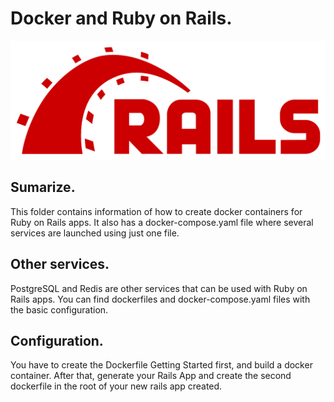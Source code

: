 # Docker and Ruby on Rails.

![](../images/rails.png)

## Sumarize.

This folder contains information of how to create docker containers for Ruby on Rails apps.
It also has a docker-compose.yaml file where several services are launched using just one file.

## Other services.

PostgreSQL and Redis are other services that can be used with Ruby on Rails apps.
You can find dockerfiles and docker-compose.yaml files with the basic configuration.

## Configuration.

You have to create the Dockerfile Getting Started first, and build a docker container. After that, generate
your Rails App and create the second dockerfile in the root of your new rails app created.
